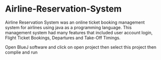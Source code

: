 # Airline-Reservation-System

Airline Reservation System was an online ticket booking management system for airlines using java as a programming language. This management system had many features that included user account login, Flight Ticket Bookings, Departures and Take-Off Timings.

Open BlueJ software and click on open project then select this project 
then complie and run
